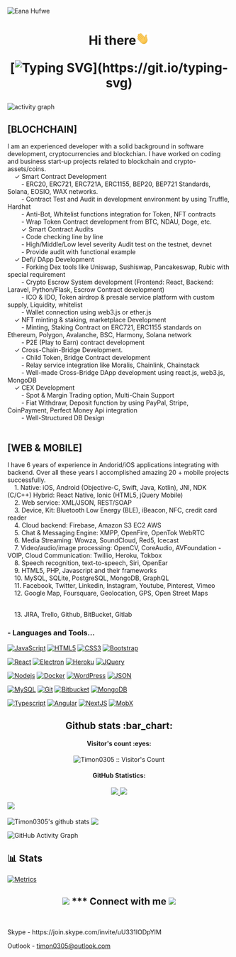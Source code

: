 ![Eana Hufwe](https://github.com/blueset/blueset/raw/cda8ec1230cbee16a3a7dc52a4b2272619588233/EanaHandwritingAnimated.svg)



<h1 align="center">Hi there<img src="https://raw.githubusercontent.com/KevinPatel04/KevinPatel04/master/Hi.gif" width="30px">

[![Typing SVG](https://readme-typing-svg.herokuapp.com?font=Architects+Daughter&color=7AF79A&size=30&lines=Hey!+I+am+professional+software+developer;I+am+blockchain+Developer...;)](https://git.io/typing-svg)
  
  
  
  
</h1>
<img src="https://camo.githubusercontent.com/31cbfe125c379f43dbbdfdfe618fb5f49dc2c846c69058b717547109bbd1c0a1/68747470733a2f2f61637469766974792d67726170682e6865726f6b756170702e636f6d2f67726170683f757365726e616d653d686963637570736f6674267468656d653d72656163742d6461726b26686964655f626f726465723d74727565" alt="activity graph" data-canonical-src="https://activity-graph.herokuapp.com/graph?username=Timon0305&amp;theme=react-dark&amp;hide_border=true" style="max-width: 100%;">


<h2>[BLOCHCHAIN]</h2>
I am an experienced developer with a solid background in software development, cryptocurrencies and blockchian. 
I have worked on coding and business start-up projects related to blockchain and crypto-assets/coins.
<br>
   &nbsp; &nbsp;    ✓ Smart Contract Development
   <br>
    &nbsp; &nbsp;  &nbsp; &nbsp; 
 - ERC20, ERC721, ERC721A, ERC1155, BEP20, BEP721 Standards, Solana, EOSIO, WAX networks.
 <br>
    &nbsp; &nbsp;  &nbsp; &nbsp; 
 - Contract Test and Audit in development environment by using Truffle, Hardhat
 <br>
    &nbsp; &nbsp;  &nbsp; &nbsp; 
 - Anti-Bot, Whitelist functions integration for Token, NFT contracts
<br>
    &nbsp; &nbsp;  &nbsp; &nbsp; 
 - Wrap Token Contract development from BTC, NDAU, Doge, etc.

<br>
    &nbsp; &nbsp;  &nbsp; &nbsp; 
✓ Smart Contract Audits

<br>
    &nbsp; &nbsp;  &nbsp; &nbsp; 
 - Code checking line by line

<br>
    &nbsp; &nbsp;  &nbsp; &nbsp; 
 - High/Middle/Low level severity Audit test on the testnet, devnet

<br>
    &nbsp; &nbsp;  &nbsp; &nbsp; 
 - Provide audit with functional example

<br>
    &nbsp; &nbsp; 
✓ Defi/ DApp Development

<br>
    &nbsp; &nbsp;  &nbsp; &nbsp; 
 - Forking Dex tools like Uniswap, Sushiswap, Pancakeswap, Rubic with special requirement

<br>
    &nbsp; &nbsp;  &nbsp; &nbsp; 
 - Crypto Escrow System development (Frontend: React, Backend: Laravel, Python/Flask, Escrow Contract development)

<br>
    &nbsp; &nbsp;  &nbsp; &nbsp; 
 - ICO & IDO, Token airdrop & presale service platform with custom supply, Liquidity, whitelist

<br>
    &nbsp; &nbsp;  &nbsp; &nbsp; 
 - Wallet connection using web3.js or ether.js

<br>
    &nbsp; &nbsp;  
✓ NFT minting & staking, marketplace Development

<br>
    &nbsp; &nbsp;  &nbsp; &nbsp; 
 - Minting, Staking Contract on ERC721, ERC1155 standards on Ethereum, Polygon, Avalanche, BSC, Harmony, Solana network

<br>
    &nbsp; &nbsp;  &nbsp; &nbsp; 
 -  P2E (Play to Earn) contract development

<br>
    &nbsp; &nbsp; 
✓ Cross-Chain-Bridge Development.

<br>
    &nbsp; &nbsp;  &nbsp; &nbsp; 
 - Child Token, Bridge Contract development

<br>
    &nbsp; &nbsp;  &nbsp; &nbsp; 
 - Relay service integration like Moralis, Chainlink, Chainstack

<br>
    &nbsp; &nbsp;  &nbsp; &nbsp; 
 - Well-made Cross-Bridge DApp development using react.js, web3.js, MongoDB

<br>
    &nbsp; &nbsp;  
 ✓ CEX Development 
 
 <br>
    &nbsp; &nbsp;  &nbsp; &nbsp; 
 - Spot & Margin Trading option, Multi-Chain Support

<br>
    &nbsp; &nbsp;  &nbsp; &nbsp; 
 - Fiat Withdraw, Deposit function by using PayPal, Stripe, CoinPayment, Perfect Money Api integration

<br>
    &nbsp; &nbsp;  &nbsp; &nbsp; 
 - Well-Structured DB Design

<br>
    &nbsp; &nbsp; 

<h2>[WEB & MOBILE]</h2>  
 I have 6 years of experience  in Andorid/iOS applications integrating with backend. Over all these years I accomplished amazing 20 + mobile projects successfully.

 <br>
    &nbsp; &nbsp;    1. Native: iOS, Android (Objective-C, Swift, Java, Kotlin), JNI, NDK (C/C++)
         Hybrid: React Native, Ionic (HTML5, jQuery Mobile)
    
 <br>
    &nbsp; &nbsp;     2.  Web service: XML/JSON, REST/SOAP
  
<br>
   &nbsp; &nbsp;       3. Device, Kit: Bluetooth Low Energy (BLE), iBeacon, NFC, credit card reader
 
 <br>
    &nbsp; &nbsp;      4.  Cloud backend: Firebase, Amazon S3 EC2 AWS
   
 <br>
    &nbsp; &nbsp;    5. Chat & Messaging Engine: XMPP, OpenFire, OpenTok WebRTC
 
  <br>
     &nbsp; &nbsp;     6.  Media Streaming: Wowza, SoundCloud, Red5, Icecast

 <br>
    &nbsp; &nbsp;       7. Video/audio/image processing: OpenCV, CoreAudio, AVFoundation   - VOIP, Cloud 
	Communication: Twillio, Heroku, Tokbox

 <br>
    &nbsp; &nbsp;    8. Speech recognition, text-to-speech, Siri, OpenEar
  
 <br>
    &nbsp; &nbsp;     9. HTML5, PHP, Javascript and their frameworks
 
 <br>
    &nbsp; &nbsp;     10.  MySQL, SQLite, PostgreSQL, MongoDB, GraphQL

 <br>
    &nbsp; &nbsp;    11. Facebook, Twitter, Linkedin, Instagram, Youtube, Pinterest, Vimeo
  
 <br>
    &nbsp; &nbsp;     12. Google Map, Foursquare, Geolocation, GPS, Open Street Maps
 

 <br>    &nbsp; &nbsp;     13. JIRA, Trello, Github, BitBucket, Gitlab



### - Languages and Tools...

<p align="center">

  [![JavaScript](https://img.shields.io/badge/-JavaScript-black?style=flat&logo=javascript&link=https://github.com/BRdhanani)](https://github.com/Timon0305) 
  [![HTML5](https://img.shields.io/badge/-HTML5-E34F26?style=flat&logo=html5&logoColor=white&link=https://github.com/BRdhanani)](https://github.com/Timon0305) 
  [![CSS3](https://img.shields.io/badge/-CSS3-1572B6?style=flat&logo=css3&link=https://github.com/BRdhanani)](https://github.com/Timon0305) 
  [![Bootstrap](https://img.shields.io/badge/-Bootstrap-563D7C?style=flat&logo=bootstrap&link=https://github.com/BRdhanani)](https://github.com/Timon0305) 
  
  [![React](https://img.shields.io/badge/-React-black?style=flat&logo=react&link=https://github.com/BRdhanani)](https://github.com/Timon0305) 
  [![Electron](https://img.shields.io/badge/-Electron-gray?style=flat&logo=electron&link=https://github.com/BRdhanani)](https://github.com/Timon0305) 
  [![Heroku](https://img.shields.io/badge/-Heroku-gray?style=flat&logo=heroku&link=https://github.com/BRdhanani)](https://github.com/Timon0305) 
  [![JQuery](https://img.shields.io/badge/-JQuery-blue?style=flat&logo=jquery&link=https://github.com/BRdhanani)](https://github.com/Timon0305) 
  
  [![Nodejs](https://img.shields.io/badge/-Nodejs-green?style=flat&logo=Node.js&link=https://github.com/BRdhanani)](https://github.com/Timon0305) 
  [![Docker](https://img.shields.io/badge/-Docker-black?style=flat&logo=docker&link=https://github.com/BRdhanani)](https://github.com/Timon0305) 
  [![WordPress](https://img.shields.io/badge/-WordPress-blue?style=flat&logo=wordpress&link=https://github.com/BRdhanani)](https://github.com/Timon0305) 
  [![JSON](https://img.shields.io/badge/-json-02569B?style=flat&logo=json&link=https://github.com/BRdhanani)](https://github.com/Timon0305)
  
  [![MySQL](https://img.shields.io/badge/-MySQL-black?style=flat&logo=mysql&link=https://github.com/BRdhanani)](https://github.com/Timon0305)
  [![Git](https://img.shields.io/badge/-Git-black?style=flat&logo=git&link=https://github.com/BRdhanani)](https://github.com/BRdhanani) 
  [![Bitbucket](https://img.shields.io/badge/-Bitbucket-blue?style=flat&logo=bitbucket&link=https://github.com/BRdhanani)](https://github.com/Timon0305)
  [![MongoDB](https://img.shields.io/badge/-MongoDB-FCA121?style=flat&logo=mongodb&link=https://github.com/BRdhanani)](https://gitlab.com/Timon0305) 
  
  [![Typescript](https://img.shields.io/badge/-TypeScript-white?style=flat&logo=typescript&link=https://github.com/BRdhanani)](https://github.com/Timon0305)
  [![Angular](https://img.shields.io/badge/-Angular-red?style=flat&logo=angular&link=https://github.com/BRdhanani)](https://github.com/Timon0305) 
  [![NextJS](https://img.shields.io/badge/-NextJS-black?style=flat&logo=nextjs&link=https://github.com/BRdhanani)](https://github.com/Timon0305)
  [![MobX](https://img.shields.io/badge/-MobX-gray?style=flat&logo=mobx&link=https://github.com/BRdhanani)](https://gitlab.com/Timon0305) 

</p>

<h2 align="center">Github stats :bar_chart:</h2>

<h4 align="center">Visitor's count :eyes:</h4>

<p align="center"><img src="https://profile-counter.glitch.me/{Timon0305}/count.svg" alt="Timon0305 :: Visitor's Count" /></p>

<h4 align="center">GitHub Statistics:</h4>
<p align="center">
<a href="https://github.com/Timon0305">
  <img height="180em" src="https://github-readme-stats-eight-theta.vercel.app/api?username=Timon0305&show_icons=true&theme=algolia&include_all_commits=true&count_private=true"/>
  <img height="180em" src="https://github-readme-stats-eight-theta.vercel.app/api/top-langs/?username=Timon0305&layout=compact&langs_count=8&theme=algolia"/>
</a>

   ![](https://github-readme-streak-stats.herokuapp.com/?user=Timon0305&theme=radical&hide_border=true)
</p>

<img align="center" src="https://github-readme-stats.vercel.app/api?username=Timon0305&show_icons=true&include_all_commits=true&theme=radical" alt="Timon0305's github stats" />
<img align="center" src="https://github-readme-stats.vercel.app/api/top-langs/?username=Timon0305&layout=compact&theme=radical" />



<p align="centre">
 
![GitHub Activity Graph](https://activity-graph.herokuapp.com/graph?username=Timon0305&bg_color=000000&color=4fff67&line=4fff67&point=ffffff&area=true&hide_border=true)  
</p>


##  📊 Stats

[![Metrics](https://metrics.lecoq.io/Timon0305?template=classic&base.header=0&base.metadata=0&isocalendar=1&languages=1&people=1&isocalendar.duration=half-year&languages.limit=8&languages.sections=most-used&languages.colors=github&languages.threshold=0%25&languages.indepth=false&languages.recent.load=300&languages.recent.days=14&people.limit=24&people.size=28&people.types=followers%2C%20following&people.identicons=false&people.shuffle=false&config.timezone=Asia%2FCalcutta)](https://www.github.com/Timon0305)


<div  align="center">
<h2><img src="https://media.giphy.com/media/ObNTw8Uzwy6KQ/giphy.gif" width="30px">&nbsp;*** Connect with me <img src='https://raw.githubusercontent.com/ShahriarShafin/ShahriarShafin/main/Assets/handshake.gif' width="100px"> </h2>
<br />
 <div align="left">
<p>
Skype - https://join.skype.com/invite/uU331IODpYlM
</p>
<p>
Outlook - <a href="mailto:timon0305@outlook.com">timon0305@outlook.com</a>
</p>
</div>
</div>
